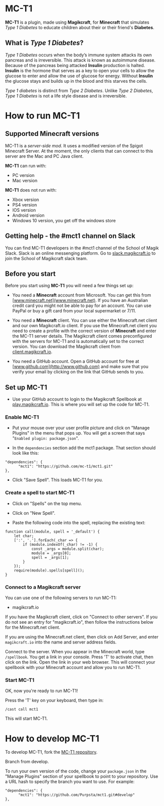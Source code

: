 # **MC-T1**

**MC-T1** is a plugin, made using **Magikcraft**, for **Minecraft** that simulates _Type 1 Diabetes_ to educate children about their or their friend's **Diabetes**.

## What is _Type 1 Diabetes_?

_Type 1 Diabetes_ occurs when the body’s immune system attacks its own pancreas and is irreversible. This attack is known as autoimmune disease. Because of the pancreas being attacked **Insulin** production is halted. **Insulin** is the hormone that serves as a key to open your cells to allow the glucose to enter and allow the use of glucose for energy. Without **Insulin** the glucose stays and builds up in the blood and this starves the cells.

_Type 1 diabetes_ is distinct from _Type 2 Diabetes_. Unlike _Type 2 Diabetes_, _Type 1 Diabetes_ is not a life style disease and is irreversible.

# How to run **MC-T1**

## Supported **Minecraft** versions

MC-T1 is a _server-side mod_. It uses a modified version of the Spigot Minecraft Server. At the moment, the only clients that can connect to this server are the Mac and PC Java client.

**MC-T1** can run with:

* PC version
* Mac version

**MC-T1** does not run with:

* Xbox version
* PS4 version
* IOS version
* Android version
* Windows 10 version, you get off the windows store

## Getting help - the #mct1 channel on Slack

You can find MC-T1 developers in the #mct1 channel of the School of Magik Slack. Slack is an online messenging platform. Go to [slack.magikcraft.io](https://slack.magikcraft.io) to join the School of Magikcraft slack team.

## Before you start

 Before you start using **MC-T1** you will need a few things set up:

* You need a **Minecraft** account from Microsoft. You can get this from [www.minecraft.net](www.minecraft.net). If you have an Australian credit card you might not be able to pay for an account. You can use PayPal or buy a gift card from your local supermarket or 7/11.

* You need a **Minecraft** client. You can use either the Minecraft.net client and our own Magikcraft.io client. If you use the Minecraft.net client you need to create a profile with the correct version of **Minecraft** and enter the MC-T1 server details. The Magikcraft client comes preconfigured with the servers for MC-T1 and is automatically set to the correct version. You can download the Magikcraft client from [client.magikcraft.io](http://client.magikcraft.io).

* You need a GitHub account. Open a GitHub account for free at [www.github.com](http://www.github.com) and make sure that you verify your email by clicking on the link that GitHub sends to you.

## Set up MC-T1

* Use your GitHub account to login to the Magikcraft Spellbook at [play.magikcraft.io](https://play.magikcraft.io). This is where you will set up the code for MC-T1.

### Enable MC-T1

* Put your mouse over your user profile picture and click on "Manage Plugins" in the menu that pops up. You will get a screen that says "`Enabled plugin: package.json`".

* In the `dependencies` section add the mct1 package. That section should look like this:

```
"dependencies": {
      "mct1": "https://github.com/mc-t1/mct1.git"
},
```

* Click "Save Spell". This loads MC-T1 for you.

### Create a spell to start MC-T1

* Click on "Spells" on the top menu.

* Click on "New Spell".

* Paste the following code into the spell, replacing the existing text:

```
function call(module, spell = '_default') {
    let char;
    [':', '.'].forEach(_char => {
        if (module.indexOf(_char) != -1) {
            const _args = module.split(char);
            module = _args[0];
            spell = _args[1];
        }
    });
    require(module).spells[spell]();
}
```

### Connect to a Magikcraft server

You can use one of the following servers to run MC-T1:

* magikcraft.io

If you have the Magikcraft client, click on "Connect to other servers". If you do not see an entry for "magikcraft.io", then follow the instructions below for the Minecraft.net client.

If you are using the Minecraft.net client, then click on Add Server, and enter `magikcraft.io` into the name and server address fields.

Connect to the server. When you appear in the Minecraft world, type `/spellbook`. You get a link in your console. Press 'T' to activate chat, then click on the link. Open the link in your web browser. This will connect your spellbook with your Minecraft account and allow you to run MC-T1.

### Start MC-T1

OK, now you're ready to run MC-T1!

Press the 'T' key on your keyboard, then type in:

`/cast call mct1`

This will start MC-T1.

# How to develop MC-T1

To develop MC-T1, fork the [MC-T1 repository](https://github.com/mc-t1/mct1).

Branch from develop.

To run your own version of the code, change your `package.json` in the "Manage Plugins" section of your spellbook to point to your repository. Use a URL hash to specify the branch you want to use. For example:

```
"dependencies": {
      "mct1": "https://github.com/Purpsta/mct1.git#develop"
},
```


